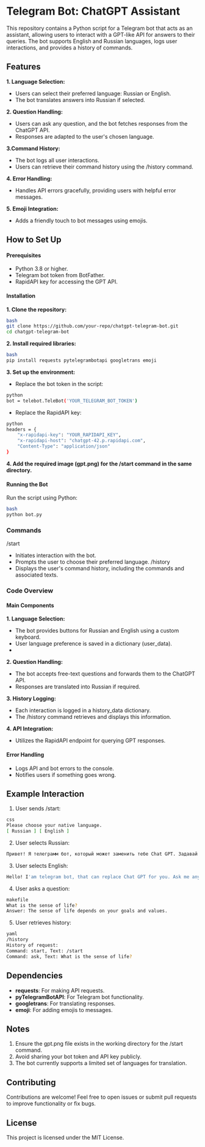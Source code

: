# Telegram Bot: ChatGPT Assistant
This repository contains a Python script for a Telegram bot that acts as an assistant, allowing users to interact with a GPT-like API for answers to their queries. The bot supports English and Russian languages, logs user interactions, and provides a history of commands.

## Features
**1. Language Selection:**

- Users can select their preferred language: Russian or English.
- The bot translates answers into Russian if selected.

**2. Question Handling:**

- Users can ask any question, and the bot fetches responses from the ChatGPT API.
- Responses are adapted to the user's chosen language.

**3.Command History:**

- The bot logs all user interactions.
- Users can retrieve their command history using the /history command.

**4. Error Handling:**

- Handles API errors gracefully, providing users with helpful error messages.

**5. Emoji Integration:**

- Adds a friendly touch to bot messages using emojis.

## How to Set Up
#### Prerequisites
- Python 3.8 or higher.
- Telegram bot token from BotFather.
- RapidAPI key for accessing the GPT API.

#### Installation
**1. Clone the repository:**
```sh
bash
git clone https://github.com/your-repo/chatgpt-telegram-bot.git
cd chatgpt-telegram-bot
```
**2. Install required libraries:**
```sh
bash
pip install requests pytelegrambotapi googletrans emoji
```
**3. Set up the environment:**

- Replace the bot token in the script:
```sh
python
bot = telebot.TeleBot('YOUR_TELEGRAM_BOT_TOKEN')
```
- Replace the RapidAPI key:
```sh
python
headers = {
    "x-rapidapi-key": "YOUR_RAPIDAPI_KEY",
    "x-rapidapi-host": "chatgpt-42.p.rapidapi.com",
    "Content-Type": "application/json"
}
```
**4. Add the required image (gpt.png) for the /start command in the same directory.**

#### Running the Bot
Run the script using Python:
```sh
bash
python bot.py
```
### Commands
/start
- Initiates interaction with the bot.
- Prompts the user to choose their preferred language.
/history
- Displays the user's command history, including the commands and associated texts.

### Code Overview
#### Main Components
**1. Language Selection:**

- The bot provides buttons for Russian and English using a custom keyboard.
- User language preference is saved in a dictionary (user_data).
-
**2. Question Handling:**

- The bot accepts free-text questions and forwards them to the ChatGPT API.
- Responses are translated into Russian if required.

**3. History Logging:**

- Each interaction is logged in a history_data dictionary.
- The /history command retrieves and displays this information.

**4. API Integration:**

- Utilizes the RapidAPI endpoint for querying GPT responses.

#### Error Handling
- Logs API and bot errors to the console.
- Notifies users if something goes wrong.

## Example Interaction

1. User sends /start:
```sh
css
Please choose your native language.
[ Russian ] [ English ]
```
2. User selects Russian:
```sh
Привет! Я телеграмм бот, который может заменить тебе Chat GPT. Задавай мне любые вопросы. 😊
```
3. User selects English:
```sh
Hello! I'am telegram bot, that can replace Chat GPT for you. Ask me any questions. 😊
```
4. User asks a question:
```sh
makefile
What is the sense of life?
Answer: The sense of life depends on your goals and values.
```
5. User retrieves history:
```sh
yaml
/history
History of request: 
Command: start, Text: /start
Command: ask, Text: What is the sense of life?
```
## Dependencies
- **requests**: For making API requests.
- **pyTelegramBotAPI**: For Telegram bot functionality.
- **googletrans**: For translating responses.
- **emoji**: For adding emojis to messages.

## Notes
1. Ensure the gpt.png file exists in the working directory for the /start command.
2. Avoid sharing your bot token and API key publicly.
3. The bot currently supports a limited set of languages for translation.

## Contributing
Contributions are welcome! Feel free to open issues or submit pull requests to improve functionality or fix bugs.

## License
This project is licensed under the MIT License.
